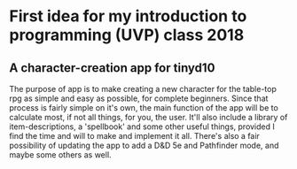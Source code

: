 # First idea for my introduction to programming (UVP) class 2018
## A character-creation app for tinyd10 
The purpose of app is to make creating a new character for the table-top rpg as simple and easy as possible, for complete beginners. Since that process is fairly simple on it's own, the main function of the app will be to calculate most, if not all things, for you, the user. It'll also include a library of item-descriptions, a 'spellbook' and some other useful things, provided I find the time and will to make and implement it all. There's also a fair possibility of updating the app to add a D&D 5e and Pathfinder mode, and maybe some others as well.
